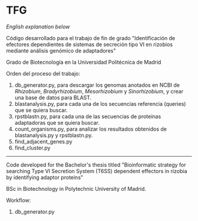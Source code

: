 # TFG
_English explanation below_ <br>

Código desarrollado para el trabajo de fin de grado "Identificación de efectores dependientes de sistemas de secreción tipo VI en rizobios mediante análisis genómico de adaptadores"

Grado de Biotecnología en la Universidad Politécnica de Madrid

Orden del proceso del trabajo:
1. db_generator.py, para descargar los genomas anotados en NCBI de _Rhizobium_, _Bradyrhizobium_, _Mesorhizobium_ y _Sinorhizobium_, y crear una base de datos para BLAST.
2. blastanalysis.py, para cada una de los secuencias referencia (queries) que se quiera buscar.
3. rpstblastn.py, para cada una de las secuencias de proteínas adaptadoras que se quiera buscar.
4. count_organisms.py, para analizar los resultados obtenidos de blastanalysis.py y rpstblastn.py.
5. find_adjacent_genes.py
6. find_cluster.py
-------------------------------------------------------------------------------------------------------------------------
Code developed for the Bachelor's thesis titled "Bioinformatic strategy for searching Type VI Secretion System (T6SS) dependent effectors in rizobia by identifying adaptor proteins"

BSc in Biotechnology in Polytechnic University of Madrid.

Workflow:
1. db_generator.py

